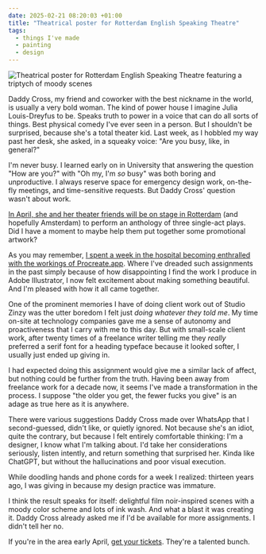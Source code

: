 ```yaml
---
date: 2025-02-21 08:20:03 +01:00
title: "Theatrical poster for Rotterdam English Speaking Theatre"
tags:
  - things I've made
  - painting
  - design
---
```


![Theatrical poster for Rotterdam English Speaking Theatre featuring a triptych of moody scenes](/img/photos/2025-02-21_rest-2025.png)

Daddy Cross, my friend and coworker with the best nickname in the world, is usually a very bold woman. The kind of power house I imagine Julia Louis-Dreyfus to be. Speaks truth to power in a voice that can do all sorts of things. Best physical comedy I've ever seen in a person. But I shouldn't be surprised, because she's a total theater kid. Last week, as I hobbled my way past her desk, she asked, in a squeaky voice: "Are you busy, like, in general?"

I'm never busy. I learned early on in University that answering the question "How are you?" with "Oh my, I'm _so_ busy" was both boring and unproductive. I always reserve space for emergency design work, on-the-fly meetings, and time-sensitive requests. But Daddy Cross' question wasn't about work.

[In April, she and her theater friends will be on stage in Rotterdam](https://www.rotterdamenglishspeakingtheatre.nl/tickets.html) (and hopefully Amsterdam) to perform an anthology of three single-act plays. Did I have a moment to maybe help them put together some promotional artwork?

As you may remember, [I spent a week in the hospital becoming enthralled with the workings of Procreate.app](/2025/01/03/painting-fjords/). Where I've dreaded such assignments in the past simply because of how disappointing I find the work I produce in Adobe Illustrator, I now felt excitement about making something beautiful. And I'm pleased with how it all came together.

One of the prominent memories I have of doing client work out of Studio Zinzy was the utter boredom I felt just _doing whatever they told me_. My time on-site at technology companies gave me a sense of autonomy and proactiveness that I carry with me to this day. But with small-scale client work, after twenty times of a freelance writer telling me they _really_ preferred a serif font for a heading typeface because it looked softer, I usually just ended up giving in.

I had expected doing this assignment would give me a similar lack of affect, but nothing could be further from the truth. Having been away from freelance work for a decade now, it seems I've made a transformation in the process. I suppose "the older you get, the fewer fucks you give" is an adage as true here as it is anywhere.

There were various suggestions Daddy Cross made over WhatsApp that I second-guessed, didn't like, or quietly ignored. Not because she's an idiot, quite the contrary, but because I felt entirely comfortable thinking: I'm a designer, I know what I'm talking about. I'd take her considerations seriously, listen intently, and return something that surprised her. Kinda like ChatGPT, but without the hallucinations and poor visual execution.

While doodling hands and phone cords for a week I realized: thirteen years ago, I was giving in because my design practice was immature.

I think the result speaks for itself: delightful film noir-inspired scenes with a moody color scheme and lots of ink wash. And what a blast it was creating it. Daddy Cross already asked me if I'd be available for more assignments. I didn't tell her no.

If you're in the area early April, [get your tickets](https://www.rotterdamenglishspeakingtheatre.nl/tickets.html). They're a talented bunch.
